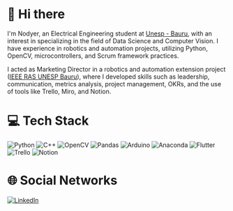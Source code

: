 👋 Hi there
===

I'm Nodyer, an Electrical Engineering student at [Unesp - Bauru](https://www.bauru.unesp.br/), with an interest in specializing in the field of Data Science and Computer Vision. I have experience in robotics and automation projects, utilizing Python, OpenCV, microcontrollers, and Scrum framework practices.

I acted as Marketing Director in a robotics and automation extension project ([IEEE RAS UNESP Bauru](https://www.instagram.com/rasunespbauru/)), where I developed skills such as leadership, communication, metrics analysis, project management, OKRs, and the use of tools like Trello, Miro, and Notion.

💻 Tech Stack
===

![Python](https://img.shields.io/badge/python-3670A0?style=for-the-badge&logo=python&logoColor=ffdd54) ![C++](https://img.shields.io/badge/c++-%2300599C.svg?style=for-the-badge&logo=c%2B%2B&logoColor=white) ![OpenCV](https://img.shields.io/badge/opencv-%23white.svg?style=for-the-badge&logo=opencv&logoColor=white) ![Pandas](https://img.shields.io/badge/pandas-%23150458.svg?style=for-the-badge&logo=pandas&logoColor=white) ![Arduino](https://img.shields.io/badge/-Arduino-00979D?style=for-the-badge&logo=Arduino&logoColor=white) ![Anaconda](https://img.shields.io/badge/Anaconda-%2344A833.svg?style=for-the-badge&logo=anaconda&logoColor=white) ![Flutter](https://img.shields.io/badge/Flutter-%2302569B.svg?style=for-the-badge&logo=Flutter&logoColor=white) ![Trello](https://img.shields.io/badge/Trello-%23026AA7.svg?style=for-the-badge&logo=Trello&logoColor=white) ![Notion](https://img.shields.io/badge/Notion-%23000000.svg?style=for-the-badge&logo=notion&logoColor=white)

🌐 Social Networks
===

[![LinkedIn](https://img.shields.io/badge/linkedin-%230077B5.svg?style=for-the-badge&logo=linkedin&logoColor=white)](https://www.linkedin.com/in/nodyer-dos-anjos-018518258/)
